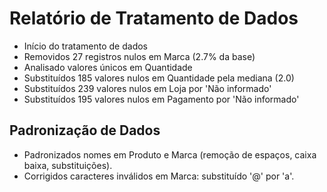 # Relatório de Tratamento de Dados

- Início do tratamento de dados
- Removidos 27 registros nulos em Marca (2.7% da base)
- Analisado valores únicos em Quantidade
- Substituídos 185 valores nulos em Quantidade pela mediana (2.0)
- Substituídos 239 valores nulos em Loja por 'Não informado'
- Substituídos 195 valores nulos em Pagamento por 'Não informado'

## Padronização de Dados

- Padronizados nomes em Produto e Marca (remoção de espaços, caixa baixa, substituições).
- Corrigidos caracteres inválidos em Marca: substituído '@' por 'a'.
